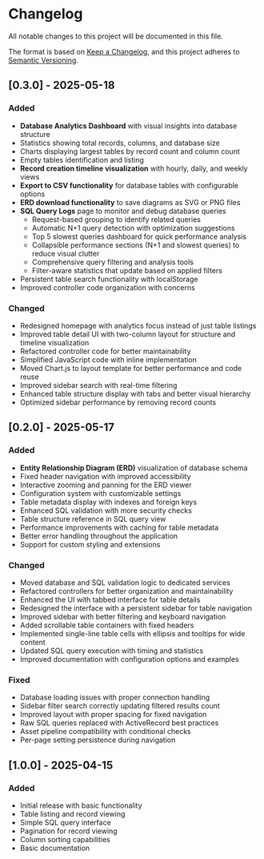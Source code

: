 # Changelog

All notable changes to this project will be documented in this file.

The format is based on [Keep a Changelog](https://keepachangelog.com/en/1.0.0/),
and this project adheres to [Semantic Versioning](https://semver.org/spec/v2.0.0.html).

## [0.3.0] - 2025-05-18

### Added

- **Database Analytics Dashboard** with visual insights into database structure
- Statistics showing total records, columns, and database size
- Charts displaying largest tables by record count and column count
- Empty tables identification and listing
- **Record creation timeline visualization** with hourly, daily, and weekly views
- **Export to CSV functionality** for database tables with configurable options
- **ERD download functionality** to save diagrams as SVG or PNG files
- **SQL Query Logs** page to monitor and debug database queries
  - Request-based grouping to identify related queries
  - Automatic N+1 query detection with optimization suggestions
  - Top 5 slowest queries dashboard for quick performance analysis
  - Collapsible performance sections (N+1 and slowest queries) to reduce visual clutter
  - Comprehensive query filtering and analysis tools
  - Filter-aware statistics that update based on applied filters
- Persistent table search functionality with localStorage
- Improved controller code organization with concerns

### Changed

- Redesigned homepage with analytics focus instead of just table listings
- Improved table detail UI with two-column layout for structure and timeline visualization
- Refactored controller code for better maintainability
- Simplified JavaScript code with inline implementation
- Moved Chart.js to layout template for better performance and code reuse
- Improved sidebar search with real-time filtering
- Enhanced table structure display with tabs and better visual hierarchy
- Optimized sidebar performance by removing record counts

## [0.2.0] - 2025-05-17

### Added

- **Entity Relationship Diagram (ERD)** visualization of database schema
- Fixed header navigation with improved accessibility
- Interactive zooming and panning for the ERD viewer
- Configuration system with customizable settings
- Table metadata display with indexes and foreign keys
- Enhanced SQL validation with more security checks
- Table structure reference in SQL query view
- Performance improvements with caching for table metadata
- Better error handling throughout the application
- Support for custom styling and extensions

### Changed

- Moved database and SQL validation logic to dedicated services
- Refactored controllers for better organization and maintainability
- Enhanced the UI with tabbed interface for table details
- Redesigned the interface with a persistent sidebar for table navigation
- Improved sidebar with better filtering and keyboard navigation
- Added scrollable table containers with fixed headers
- Implemented single-line table cells with ellipsis and tooltips for wide content
- Updated SQL query execution with timing and statistics
- Improved documentation with configuration options and examples

### Fixed

- Database loading issues with proper connection handling
- Sidebar filter search correctly updating filtered results count
- Improved layout with proper spacing for fixed navigation
- Raw SQL queries replaced with ActiveRecord best practices
- Asset pipeline compatibility with conditional checks
- Per-page setting persistence during navigation

## [1.0.0] - 2025-04-15

### Added

- Initial release with basic functionality
- Table listing and record viewing
- Simple SQL query interface
- Pagination for record viewing
- Column sorting capabilities
- Basic documentation
